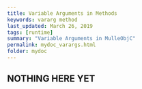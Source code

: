 ```yaml
---
title: Variable Arguments in Methods
keywords: vararg method
last_updated: March 26, 2019
tags: [runtime]
summary: "Variable Arguments in MulleObjC"
permalink: mydoc_varargs.html
folder: mydoc
---
```



## NOTHING HERE YET
